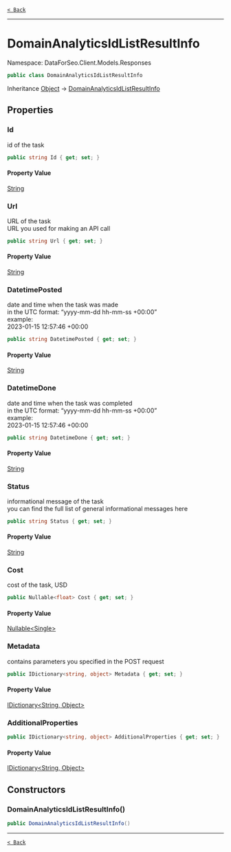 [`< Back`](./)

---

# DomainAnalyticsIdListResultInfo

Namespace: DataForSeo.Client.Models.Responses

```csharp
public class DomainAnalyticsIdListResultInfo
```

Inheritance [Object](https://docs.microsoft.com/en-us/dotnet/api/system.object) → [DomainAnalyticsIdListResultInfo](./dataforseo.client.models.responses.domainanalyticsidlistresultinfo)

## Properties

### **Id**

id of the task

```csharp
public string Id { get; set; }
```

#### Property Value

[String](https://docs.microsoft.com/en-us/dotnet/api/system.string)<br>

### **Url**

URL of the task
 <br>URL you used for making an API call

```csharp
public string Url { get; set; }
```

#### Property Value

[String](https://docs.microsoft.com/en-us/dotnet/api/system.string)<br>

### **DatetimePosted**

date and time when the task was made
 <br>in the UTC format: “yyyy-mm-dd hh-mm-ss +00:00”
 <br>example:
 <br>2023-01-15 12:57:46 +00:00

```csharp
public string DatetimePosted { get; set; }
```

#### Property Value

[String](https://docs.microsoft.com/en-us/dotnet/api/system.string)<br>

### **DatetimeDone**

date and time when the task was completed
 <br>in the UTC format: “yyyy-mm-dd hh-mm-ss +00:00”
 <br>example:
 <br>2023-01-15 12:57:46 +00:00

```csharp
public string DatetimeDone { get; set; }
```

#### Property Value

[String](https://docs.microsoft.com/en-us/dotnet/api/system.string)<br>

### **Status**

informational message of the task
 <br>you can find the full list of general informational messages here

```csharp
public string Status { get; set; }
```

#### Property Value

[String](https://docs.microsoft.com/en-us/dotnet/api/system.string)<br>

### **Cost**

cost of the task, USD

```csharp
public Nullable<float> Cost { get; set; }
```

#### Property Value

[Nullable&lt;Single&gt;](https://docs.microsoft.com/en-us/dotnet/api/system.nullable-1)<br>

### **Metadata**

contains parameters you specified in the POST request

```csharp
public IDictionary<string, object> Metadata { get; set; }
```

#### Property Value

[IDictionary&lt;String, Object&gt;](https://docs.microsoft.com/en-us/dotnet/api/system.collections.generic.idictionary-2)<br>

### **AdditionalProperties**

```csharp
public IDictionary<string, object> AdditionalProperties { get; set; }
```

#### Property Value

[IDictionary&lt;String, Object&gt;](https://docs.microsoft.com/en-us/dotnet/api/system.collections.generic.idictionary-2)<br>

## Constructors

### **DomainAnalyticsIdListResultInfo()**

```csharp
public DomainAnalyticsIdListResultInfo()
```

---

[`< Back`](./)
